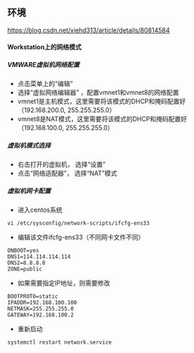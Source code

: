 ## 环境

https://blog.csdn.net/xiehd313/article/details/80814584
#### Workstation上的网络模式
##### VMWARE虚拟机网络配置
- 点击菜单上的“编辑”
- 选择“虚拟网络编辑器” ，配置vmnet1和vmnet8的网络配置
- vmnet1是主机模式，这里需要将该模式的DHCP和掩码配置好（192.168.200.0, 255.255.255.0）
- vmnet8是NAT模式，这里需要将该模式的DHCP和掩码配置好（192.168.100.0, 255.255.255.0）

##### 虚拟机模式选择
- 右击打开的虚拟机， 选择“设置”
- 点击“网络适配器”， 选择“NAT”模式

##### 虚拟机网卡配置
- 进入centos系统

```
vi /etc/sysconfig/network-scripts/ifcfg-ens33

```
- 编辑该文件ifcfg-ens33（不同网卡文件不同）


```
ONBOOT=yes
DNS1=114.114.114.114
DNS2=8.8.8.8
ZONE=public
```
- 如果需要指定IP地址，则需要修改
```
BOOTPROTO=static
IPADDR=192.168.100.100
NETMASK=255.255.255.0
GATEWAY=192.168.100.2
```

- 重新启动
```
systemctl restart network.service
```


